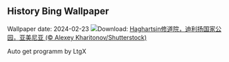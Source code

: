 ## History Bing Wallpaper
Wallpaper date: 2024-02-23
![](https://www.bing.com/th?id=OHR.HaghartsinMonastery_ZH-CN1705226096_UHD.jpg&w=1000)Download: [Haghartsin修道院，迪利扬国家公园，亚美尼亚 (© Alexey Kharitonov/Shutterstock)](https://www.bing.com/th?id=OHR.HaghartsinMonastery_ZH-CN1705226096_UHD.jpg)

Auto get programm by LtgX
